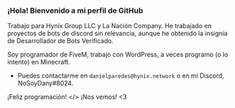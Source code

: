 ### ¡Hola! Bienvenido a mi perfil de GitHub

Trabajo para Hynix Group LLC y La Nación Company.
He trabajado en proyectos de bots de discord sin relevancia, aunque he obtenido la insignia de Desarrollador de Bots Verificado.

Soy programador de FiveM, trabajo con WordPress, a veces programo (o lo intento) en Minecraft.
- Puedes contactarme en ``danielparedes@hynix.network`` o en mi Discord, NoSoyDany#8024.

¡Feliz programación! </>
¡Nos vemos! <3
